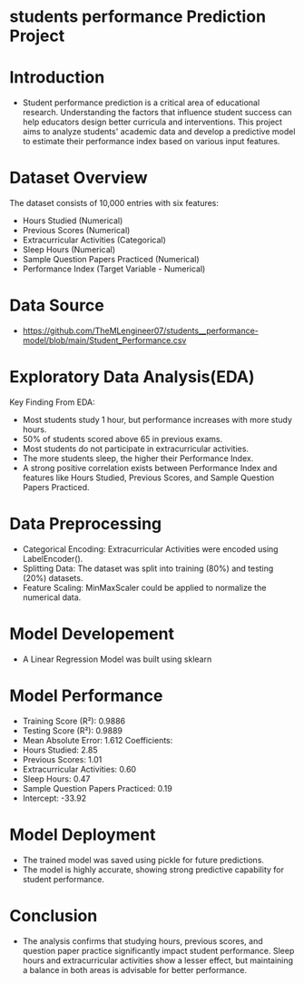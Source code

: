 # students performance Prediction Project

# Introduction

* Student performance prediction is a critical area of educational research. Understanding the factors that influence student success can help educators 
  design better curricula and interventions. This project aims to analyze students' academic data and develop a predictive model to estimate their 
  performance index based on various input features.

# Dataset Overview
  The dataset consists of 10,000 entries with six features:
* Hours Studied (Numerical)
* Previous Scores (Numerical)
* Extracurricular Activities (Categorical)
* Sleep Hours (Numerical)
* Sample Question Papers Practiced (Numerical)
* Performance Index (Target Variable - Numerical)

# Data Source
* https://github.com/TheMLengineer07/students__performance-model/blob/main/Student_Performance.csv

# Exploratory Data Analysis(EDA)

  Key Finding From EDA:
* Most students study 1 hour, but performance increases with more study hours.
* 50% of students scored above 65 in previous exams.
* Most students do not participate in extracurricular activities.
* The more students sleep, the higher their Performance Index.
* A strong positive correlation exists between Performance Index and features like Hours Studied, Previous Scores, and Sample Question Papers Practiced.
# Data Preprocessing
* Categorical Encoding: Extracurricular Activities were encoded using LabelEncoder().
* Splitting Data: The dataset was split into training (80%) and testing (20%) datasets.
* Feature Scaling: MinMaxScaler could be applied to normalize the numerical data.

# Model Developement
* A Linear Regression Model was built using sklearn

# Model Performance
* Training Score (R²): 0.9886
* Testing Score (R²): 0.9889
* Mean Absolute Error: 1.612
Coefficients:
* Hours Studied: 2.85
* Previous Scores: 1.01
* Extracurricular Activities: 0.60
* Sleep Hours: 0.47
* Sample Question Papers Practiced: 0.19
* Intercept: -33.92

# Model Deployment
* The trained model was saved using pickle for future predictions.
* The model is highly accurate, showing strong predictive capability for student performance.

# Conclusion

* The analysis confirms that studying hours, previous scores, and question paper practice significantly impact student performance. Sleep hours and 
  extracurricular activities show a lesser effect, but maintaining a balance in both areas is advisable for better performance.
